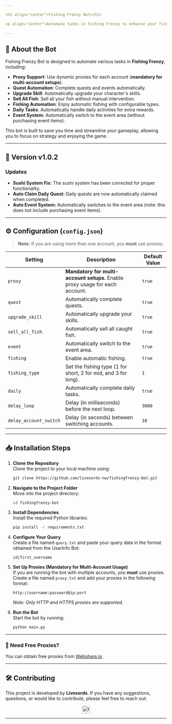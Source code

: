 ```yaml
---

<h1 align="center">Fishing Frenzy Bot</h1>

<p align="center">Automate tasks in Fishing Frenzy to enhance your fishing skills, upgrade your abilities, and maximize your daily rewards!</p>

---
```


## 🚀 About the Bot

Fishing Frenzy Bot is designed to automate various tasks in **Fishing Frenzy**, including:

- **Proxy Support**: Use dynamic proxies for each account (**mandatory for multi-account setups**).
- **Quest Automation**: Complete quests and events automatically.
- **Upgrade Skill**: Automatically upgrade your character's skills.
- **Sell All Fish**: Sell all your fish without manual intervention.
- **Fishing Automation**: Enjoy automatic fishing with configurable types.
- **Daily Tasks**: Automatically handle daily activities for extra rewards.
- **Event System**: Automatically switch to the event area (without purchasing event items).

This bot is built to save you time and streamline your gameplay, allowing you to focus on strategy and enjoying the game.

---

## 🌟 Version v1.0.2

### Updates

- **Sushi System Fix:** The sushi system has been corrected for proper functionality.
- **Auto Claim Daily Quest:** Daily quests are now automatically claimed when completed.
- **Auto Event System:** Automatically switches to the event area (note: this does not include purchasing event items).

---

## ⚙️ Configuration (`config.json`)

> **Note:** If you are using more than one account, you **must** use proxies.

| **Setting**            | **Description**                                                              | **Default Value** |
| ---------------------- | ---------------------------------------------------------------------------- | ----------------- |
| `proxy`                | **Mandatory for multi-account setups.** Enable proxy usage for each account. | `true`            |
| `quest`                | Automatically complete quests.                                               | `true`            |
| `upgrade_skill`        | Automatically upgrade your skills.                                           | `true`            |
| `sell_all_fish`        | Automatically sell all caught fish.                                          | `true`            |
| `event`                | Automatically switch to the event area.                                      | `true`            |
| `fishing`              | Enable automatic fishing.                                                    | `true`            |
| `fishing_type`         | Set the fishing type (1 for short, 2 for mid, and 3 for long).                | `1`               |
| `daily`                | Automatically complete daily tasks.                                          | `true`            |
| `delay_loop`           | Delay (in milliseconds) before the next loop.                               | `3000`            |
| `delay_account_switch` | Delay (in seconds) between switching accounts.                               | `10`              |

---

## 📥 Installation Steps

1. **Clone the Repository**  
   Clone the project to your local machine using:

   ```bash
   git clone https://github.com/livexords-nw/fishingfrenzy-bot.git
   ```

2. **Navigate to the Project Folder**  
   Move into the project directory:

   ```bash
   cd fishingfrenzy-bot
   ```

3. **Install Dependencies**  
   Install the required Python libraries:

   ```bash
   pip install -r requirements.txt
   ```

4. **Configure Your Query**  
   Create a file named `query.txt` and paste your query data in the format obtained from the UserInfo Bot:

   ```
   id|first_username
   ```

5. **Set Up Proxies (Mandatory for Multi-Account Usage)**  
   If you are running the bot with multiple accounts, you **must** use proxies. Create a file named `proxy.txt` and add your proxies in the following format:

   ```
   http://username:password@ip:port
   ```

   _Note: Only HTTP and HTTPS proxies are supported._

6. **Run the Bot**  
   Start the bot by running:

   ```bash
   python main.py
   ```

---

### 🔹 Need Free Proxies?

You can obtain free proxies from [Webshare.io](https://www.webshare.io/).

---

## 🛠️ Contributing

This project is developed by **Livexords**. If you have any suggestions, questions, or would like to contribute, please feel free to reach out:

<div align="center">
  <a href="https://t.me/livexordsscript" target="_blank">
    <img src="https://img.shields.io/static/v1?message=Livexords&logo=telegram&label=&color=2CA5E0&logoColor=white&labelColor=&style=for-the-badge" height="25" alt="telegram logo" />
  </a>
</div>

---